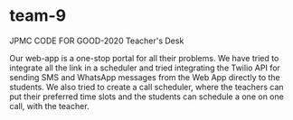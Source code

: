 # team-9
JPMC CODE FOR GOOD-2020
Teacher's Desk

Our web-app is a one-stop portal for all their problems. We have tried to integrate all the link in a scheduler and tried integrating the Twilio API for sending SMS and WhatsApp messages from the Web App directly to the students. We also tried to create a call scheduler, where the teachers can put their preferred time slots and the students can schedule a one on one call, with the teacher.
